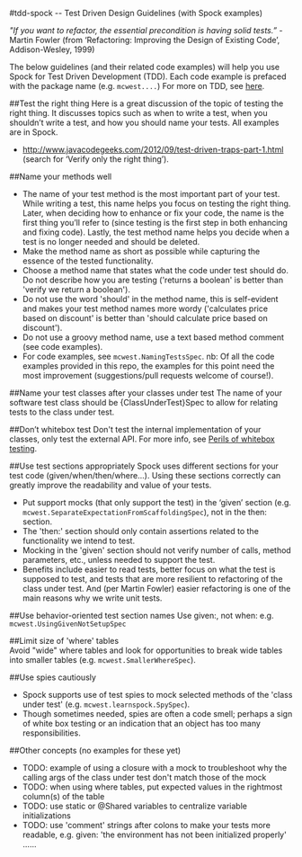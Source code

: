 #tdd-spock -- Test Driven Design Guidelines (with Spock examples)  

*"If you want to refactor, the essential precondition is having solid tests.”* - Martin Fowler (from ‘Refactoring: Improving the Design of Existing Code’, Addison-Wesley, 1999)

The below guidelines (and their related code examples) will help you use Spock for Test Driven Development (TDD). Each code example is prefaced with the package name (e.g. `mcwest....`) For more on TDD, see [here](https://bitbucket.org/bwestrich/java-tdd/wiki/Home).

##Test the right thing
Here is a great discussion of the topic of testing the right thing. It discusses topics such as when to write a test, when you shouldn’t write a test, and how you should name your tests. All examples are in Spock. 

* http://www.javacodegeeks.com/2012/09/test-driven-traps-part-1.html (search for ‘Verify only the right thing’).

##Name your methods well
*  The name of your test method is the most important part of your test. While writing a test, this name helps you focus on testing the right thing. Later, when deciding how to enhance or fix your code, the name is the first thing you’ll refer to (since testing is the first step in both enhancing and fixing code). Lastly, the test method name helps you decide when a test is no longer needed and should be deleted. 
* Make the method name as short as possible while capturing the essence of the tested functionality. 
* Choose a method name that states what the code under test should do. Do not describe how you are testing ('returns a boolean' is better than 'verify we return a boolean'). 
* Do not use the word 'should' in the method name, this is self-evident and makes your test method names more wordy ('calculates price based on discount' is better than 'should calculate price based on discount').
* Do not use a groovy method name, use a text based method comment (see code examples). 
* For code examples, see `mcwest.NamingTestsSpec`. nb: Of all the code examples provided in this repo, the examples for this point need the most improvement (suggestions/pull requests welcome of course!).

##Name your test classes after your classes under test
The name of your software test class should be {ClassUnderTest}Spec to allow for relating tests to the class under test.

##Don’t whitebox test
Don't test the internal implementation of your classes, only test the external API. For more info, see [Perils of whitebox testing](https://bitbucket.org/bwestrich/java-tdd/wiki/Perils%20of%20Whitebox%20testing).

##Use test sections appropriately
Spock uses different sections for your test code (given/when/then/where...). Using these sections correctly can greatly improve the readability and value of your tests.  

* Put support mocks (that only support the test) in the ‘given’ section (e.g. `mcwest.SeparateExpectationFromScaffoldingSpec`), not in the then: section. 
* The 'then:' section should only contain assertions related to the functionality we intend to test. 
* Mocking in the 'given' section should not verify number of calls, method parameters, etc., unless needed to support the test.
* Benefits include easier to read tests, better focus on what the test is supposed to test, and tests that are more resilient to refactoring of the class under test. And (per Martin Fowler) easier refactoring is one of the main reasons why we write unit tests. 

##Use behavior-oriented test section names
  Use given:, not when: e.g. `mcwest.UsingGivenNotSetupSpec`
 
##Limit size of 'where' tables  
 Avoid "wide" where tables and look for opportunities to break wide tables into smaller tables (e.g. `mcwest.SmallerWhereSpec`).

##Use spies cautiously
* Spock supports use of test spies to  mock selected methods of the 'class under test' (e.g. `mcwest.learnspock.SpySpec`). 
* Though sometimes needed, spies are often a code smell; perhaps a sign of white box testing or an indication that an object has too many responsibilities. 

##Other concepts (no examples for these yet)
* TODO: example of using a closure with a mock to troubleshoot why the calling args of the class under test don't match those of the mock
* TODO: when using where tables, put expected values in the rightmost column(s) of the table
* TODO: use static or @Shared variables to centralize variable initializations 
* TODO: use 'comment' strings after colons to make your tests more readable, e.g. given: 'the environment has not been initialized properly' ......

